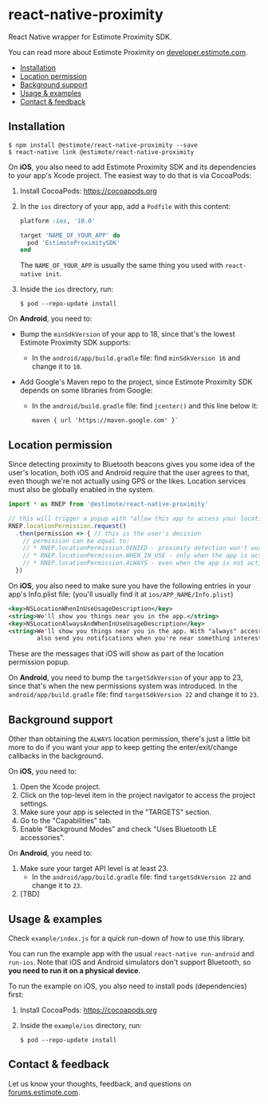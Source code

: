 # react-native-proximity

React Native wrapper for Estimote Proximity SDK.

You can read more about Estimote Proximity on [developer.estimote.com](https://developer.estimote.com).

- [Installation](#installation)
- [Location permission](#location-permission)
- [Background support](#background-support)
- [Usage & examples](#usage--examples)
- [Contact & feedback](#contact--feedback)

## Installation

```
$ npm install @estimote/react-native-proximity --save
$ react-native link @estimote/react-native-proximity
```

On **iOS**, you also need to add Estimote Proximity SDK and its dependencies to your app's Xcode project. The easiest way to do that is via CocoaPods:

1. Install CocoaPods: https://cocoapods.org

2. In the `ios` directory of your app, add a `Podfile` with this content:

   ```ruby
   platform :ios, '10.0'

   target 'NAME_OF_YOUR_APP' do
     pod 'EstimoteProximitySDK'
   end
   ```

   The `NAME_OF_YOUR_APP` is usually the same thing you used with `react-native init`.

3. Inside the `ios` directory, run:

   ```
   $ pod --repo-update install
   ```

On **Android**, you need to:

- Bump the `minSdkVersion` of your app to 18, since that's the lowest Estimote Proximity SDK supports:

  - In the `android/app/build.gradle` file: find `minSdkVersion 16` and change it to `18`.

- Add Google's Maven repo to the project, since Estimote Proximity SDK depends on some libraries from Google:

  - In the `android/build.gradle` file: find `jcenter()` and this line below it:

    ```
    maven { url 'https://maven.google.com' }`
    ```

## Location permission

Since detecting proximity to Bluetooth beacons gives you some idea of the user's location, both iOS and Android require that the user agrees to that, even though we're not actually using GPS or the likes. Location services must also be globally enabled in the system.

```javascript
import * as RNEP from '@estimote/react-native-proximity'

// this will trigger a popup with "allow this app to access your location?"
RNEP.locationPermission.request()
  .then(permission => { // this is the user's decision
    // permission can be equal to:
    // * RNEP.locationPermission.DENIED - proximity detection won't work
    // * RNEP.locationPermission.WHEN_IN_USE - only when the app is active
    // * RNEP.locationPermission.ALWAYS - even when the app is not active
  })
```

On **iOS**, you also need to make sure you have the following entries in your app's Info.plist file: (you'll usually find it at `ios/APP_NAME/Info.plist`)

  ```xml
  <key>NSLocationWhenInUseUsageDescription</key>
  <string>We'll show you things near you in the app.</string>
  <key>NSLocationAlwaysAndWhenInUseUsageDescription</key>
  <string>We'll show you things near you in the app. With "always" access, we'll
          also send you notifications when you're near something interesting.</string>
  ```

These are the messages that iOS will show as part of the location permission popup.

On **Android**, you need to bump the `targetSdkVersion` of your app to 23, since that's when the new permissions system was introduced. In the `android/app/build.gradle` file: find `targetSdkVersion 22` and change it to `23`.

## Background support

Other than obtaining the `ALWAYS` location permission, there's just a little bit more to do if you want your app to keep getting the enter/exit/change callbacks in the background.

On **iOS**, you need to:

1. Open the Xcode project.
2. Click on the top-level item in the project navigator to access the project settings.
3. Make sure your app is selected in the "TARGETS" section.
4. Go to the "Capabilities" tab.
5. Enable "Background Modes" and check "Uses Bluetooth LE accessories".

On **Android**, you need to:

1. Make sure your target API level is at least 23.
   - In the `android/app/build.gradle` file: find `targetSdkVersion 22` and change it to `23`.
2. [TBD]

## Usage & examples

Check `example/index.js` for a quick run-down of how to use this library.

You can run the example app with the usual `react-native run-android` and `run-ios`. Note that iOS and Android simulators don't support Bluetooth, so **you need to run it on a physical device**.

To run the example on iOS, you also need to install pods (dependencies) first:

1. Install CocoaPods: https://cocoapods.org
2. Inside the `example/ios` directory, run:

   ```
   $ pod --repo-update install
   ```

## Contact & feedback

Let us know your thoughts, feedback, and questions on [forums.estimote.com][forums].

[forums]: https://forums.estimote.com
